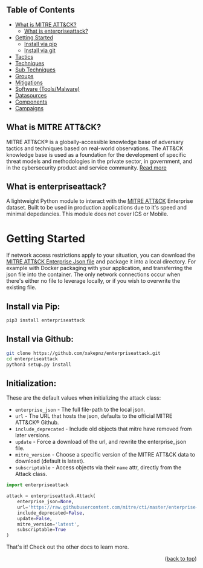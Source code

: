 ## Table of Contents

- [What is MITRE ATT&CK?](#what-is-mitre-attck)
    - [What is enterpriseattack?](#what-is-enterpriseattack)
- [Getting Started](#getting-started)
    - [Install via pip](#install-via-pip)
    - [Install via git](#install-via-github)
- [Tactics](Tactics.md)
- [Techniques](Techniques.md)
- [Sub Techniques](SubTechniques.md)
- [Groups](Groups.md)
- [Mitigations](Mitigations.md)
- [Software (Tools/Malware)](Software.md)
- [Datasources](Datasources.md)
- [Components](Components.md)
- [Campaigns](Campaigns.md)

## What is MITRE ATT&CK?

MITRE ATT&CK® is a globally-accessible knowledge base of adversary tactics and techniques based on real-world observations. The ATT&CK knowledge base is used as a foundation for the development of specific threat models and methodologies in the private sector, in government, and in the cybersecurity product and service community. [Read more](https://attack.mitre.org/)

## What is enterpriseattack?

A lightweight Python module to interact with the [MITRE ATT&CK](https://attack.mitre.org/) Enterprise dataset. Built to be used in production applications due to it's speed and minimal depedancies. This module does not cover ICS or Mobile.

# Getting Started

If network access restrictions apply to your situation, you can download the [MITRE ATT&CK Enterprise Json file](https://raw.githubusercontent.com/mitre/cti/master/enterprise-attack/enterprise-attack.json) and package it into a local directory. For example with Docker packaging with your application, and transferring the json file into the container. The only network connections occur when there's either no file to leverage locally, or if you wish to overwrite the existing file.

## Install via Pip:

```bash
pip3 install enterpriseattack
```

## Install via Github:

```bash
git clone https://github.com/xakepnz/enterpriseattack.git
cd enterpriseattack
python3 setup.py install
```

## Initialization:

These are the default values when initializing the attack class:
* `enterprise_json` - The full file-path to the local json.
* `url` - The URL that hosts the json, defaults to the official MITRE ATT&CK® Github.
* `include_deprecated` - Include old objects that mitre have removed from later versions.
* `update` - Force a download of the url, and rewrite the enterprise_json file.
* `mitre_version` - Choose a specific version of the MITRE ATT&CK data to download (default is latest).
* `subscriptable` - Access objects via their `name` attr, directly from the Attack class.


```py
import enterpriseattack

attack = enterpriseattack.Attack(
    enterprise_json=None,
    url='https://raw.githubusercontent.com/mitre/cti/master/enterprise-attack/enterprise-attack.json',
    include_deprecated=False,
    update=False,
    mitre_version='latest',
    subscriptable=True
)
```
That's it! Check out the other docs to learn more.

<p align="right">(<a href="#top">back to top</a>)</p>
